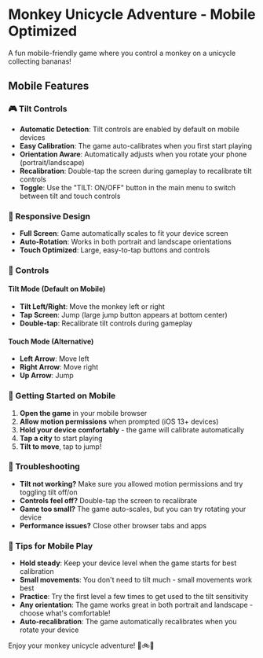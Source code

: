 # Monkey Unicycle Adventure - Mobile Optimized

A fun mobile-friendly game where you control a monkey on a unicycle collecting bananas!

## Mobile Features

### 🎮 Tilt Controls
- **Automatic Detection**: Tilt controls are enabled by default on mobile devices
- **Easy Calibration**: The game auto-calibrates when you first start playing
- **Orientation Aware**: Automatically adjusts when you rotate your phone (portrait/landscape)
- **Recalibration**: Double-tap the screen during gameplay to recalibrate tilt controls
- **Toggle**: Use the "TILT: ON/OFF" button in the main menu to switch between tilt and touch controls

### 📱 Responsive Design
- **Full Screen**: Game automatically scales to fit your device screen
- **Auto-Rotation**: Works in both portrait and landscape orientations
- **Touch Optimized**: Large, easy-to-tap buttons and controls

### 🎯 Controls

#### Tilt Mode (Default on Mobile)
- **Tilt Left/Right**: Move the monkey left or right
- **Tap Screen**: Jump (large jump button appears at bottom center)
- **Double-tap**: Recalibrate tilt controls during gameplay

#### Touch Mode (Alternative)
- **Left Arrow**: Move left
- **Right Arrow**: Move right  
- **Up Arrow**: Jump

### 🚀 Getting Started on Mobile

1. **Open the game** in your mobile browser
2. **Allow motion permissions** when prompted (iOS 13+ devices)
3. **Hold your device comfortably** - the game will calibrate automatically
4. **Tap a city** to start playing
5. **Tilt to move**, tap to jump!

### 🔧 Troubleshooting

- **Tilt not working?** Make sure you allowed motion permissions and try toggling tilt off/on
- **Controls feel off?** Double-tap the screen to recalibrate
- **Game too small?** The game auto-scales, but you can try rotating your device
- **Performance issues?** Close other browser tabs and apps

### 🌟 Tips for Mobile Play

- **Hold steady**: Keep your device level when the game starts for best calibration
- **Small movements**: You don't need to tilt much - small movements work best
- **Practice**: Try the first level a few times to get used to the tilt sensitivity
- **Any orientation**: The game works great in both portrait and landscape - choose what's comfortable!
- **Auto-recalibration**: The game automatically recalibrates when you rotate your device

Enjoy your monkey unicycle adventure! 🐒🚲🍌